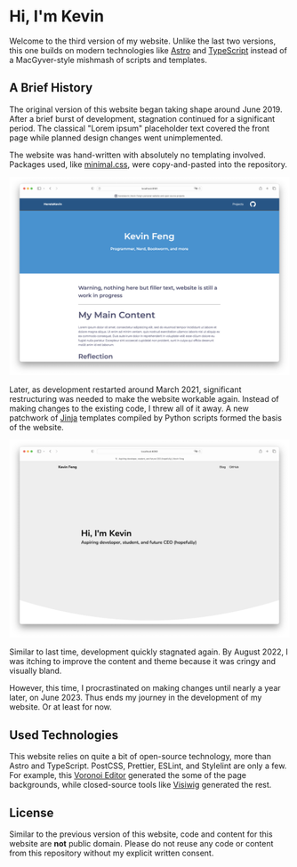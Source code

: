 # Hi, I'm Kevin

Welcome to the third version of my website. Unlike the last two versions, this one builds on modern technologies like [Astro](https://astro.build/) and [TypeScript](https://www.typescriptlang.org/) instead of a MacGyver-style mishmash of scripts and templates.

## A Brief History

The original version of this website began taking shape around June 2019. After a brief burst of development, stagnation continued for a significant period. The classical "Lorem ipsum" placeholder text covered the front page while planned design changes went unimplemented.

The website was hand-written with absolutely no templating involved. Packages used, like [minimal.css](https://github.com/HereIsKevin/minimal.css), were copy-and-pasted into the repository.

![Original version of hereiskevin.github.io](/public/history/v1.png)

Later, as development restarted around March 2021, significant restructuring was needed to make the website workable again. Instead of making changes to the existing code, I threw all of it away. A new patchwork of [Jinja](https://palletsprojects.com/p/jinja/) templates compiled by Python scripts formed the basis of the website.

![Second version of the hereiskevin.github.io](/public/history/v2.png)

Similar to last time, development quickly stagnated again. By August 2022, I was itching to improve the content and theme because it was cringy and visually bland.

However, this time, I procrastinated on making changes until nearly a year later, on June 2023. Thus ends my journey in the development of my website. Or at least for now.

## Used Technologies

This website relies on quite a bit of open-source technology, more than Astro and TypeScript. PostCSS, Prettier, ESLint, and Stylelint are only a few. For example, this [Voronoi Editor](https://voronoi-editor.web.app/) generated the some of the page backgrounds, while closed-source tools like [Visiwig](https://www.visiwig.com/) generated the rest.

## License

Similar to the previous version of this website, code and content for this website are **not** public domain. Please do not reuse any code or content from this repository without my explicit written consent.

